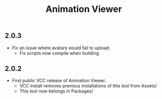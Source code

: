 ﻿---
title: Animation Viewer
---

## 2.0.3

- Fix an issue where avatars would fail to upload.
  - Fix scripts now compile when building.

## 2.0.2

- First public VCC release of Animation Viewer.
  - VCC install removes previous installations of this tool from Assets/
  - This tool now belongs in Packages/
